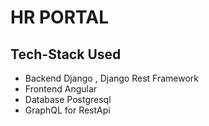 # HR PORTAL

## Tech-Stack Used

* Backend Django , Django Rest Framework
* Frontend Angular 
* Database Postgresql
* GraphQL for RestApi